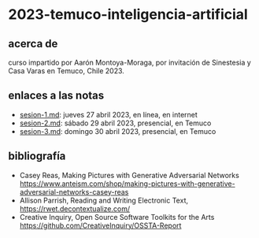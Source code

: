 # 2023-temuco-inteligencia-artificial

## acerca de

curso impartido por Aarón Montoya-Moraga, por invitación de Sinestesia y Casa Varas en Temuco, Chile 2023.

## enlaces a las notas

- [sesion-1.md](./sesion-1.md): jueves 27 abril 2023, en línea, en internet
- [sesion-2.md](./sesion-2.md): sábado 29 abril 2023, presencial, en Temuco
- [sesion-3.md](./sesion-3.md): domingo 30 abril 2023, presencial, en Temuco

## bibliografía

- Casey Reas, Making Pictures with Generative Adversarial Networks https://www.anteism.com/shop/making-pictures-with-generative-adversarial-networks-casey-reas
- Allison Parrish, Reading and Writing Electronic Text, https://rwet.decontextualize.com/
- Creative Inquiry, Open Source Software Toolkits for the Arts https://github.com/CreativeInquiry/OSSTA-Report
